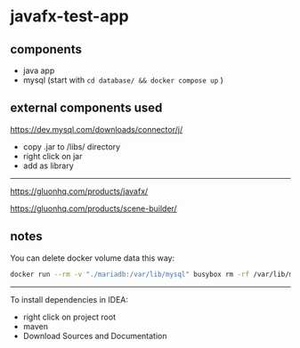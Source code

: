 
# javafx-test-app

## components

- java app
- mysql (start with ```cd database/ && docker compose up``` )

## external components used

https://dev.mysql.com/downloads/connector/j/

- copy .jar to /libs/ directory
- right click on jar
- add as library

---

https://gluonhq.com/products/javafx/

https://gluonhq.com/products/scene-builder/

## notes

You can delete docker volume data this way:
```bash
docker run --rm -v "./mariadb:/var/lib/mysql" busybox rm -rf /var/lib/mysql/ 
```

---
To install dependencies
in IDEA:
- right click on project root
- maven
- Download Sources and Documentation
